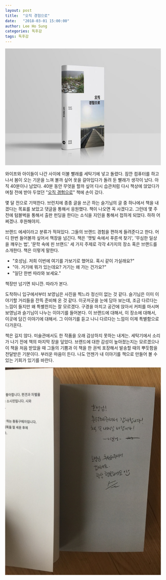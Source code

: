 ```yaml
---
layout: post
title:  "오직 경험으로"
date:   "2018-03-01 15:00:00"
author: Lee Ho Sung
categories: 독후감
tags: 독후감 
---
```


![오직경험으로](/assets/오직경험으로-1.jpg)

와이프와 아이들이 나간 사이에 이불 빨래를 세탁기에 넣고 돌렸다. 잠깐 컴퓨터를 하고 나서 봄이 오는 기운을 느껴 볼까 싶어 옷을 갈아입다가 돌려 둔 빨래가 생각이 났다. 아직 40분이나 남았다. 40분 동안 무엇을 할까 싶어 다시 습관처럼 다시 책상에 앉았다가 며칠 전에 받아 두었던 "[오직 경험으로](https://tumblbug.com/junghakdong_leave)" 책에 손이 갔다.

몇 달 전으로 기억한다. 브런치에 종종 글을 쓰곤 하는 슬기님의 글 중 하나에서 책을 내겠다는 목표를 보았고 댓글을 통해서 응원했다. 책이 나오면 꼭 사겠다고. 그런데 몇 주 전에 텀블벅을 통해서 출판 펀딩을 한다는 소식을 지인을 통해서 접하게 되었다. 하하 어쩌겠나. 후원해야지. 

브랜드 에세이라고 분류가 적혀있다. 그들의 브랜드 경험을 편하게 들려준다고 한다. 어디 한번 들어볼까 싶어서 책장을 넘긴다.
책은 '잿빛 속에서 푸른색 찾기', '무심한 일상을 꺠우는 법', '문학 속에 핀 브랜드' 세 가지 주제로 각각 4가지의 장소 혹은 브랜드를 소개한다. 책은 이렇게 말한다. 

- "호성님. 저희 이번에 여기를 가보기로 했어요. 혹시 같이 가실래요?" 
- "아. 거기에 뭐가 있는데요? 거기는 왜 가는 건가요?"
- "일단 한번 따라와 보세요."

책장만 넘기면 되니깐. 따라가 본다.

도착하니 입구에서부터 보영님은 사진을 찍느라 정신이 없는 것 같다. 슬기님은 이미 이야기할 거리들을 잔뜩 준비해 온 것 같다. 이곳저곳을 눈에 담아 보는데, 조금 다르다는 느낌이 들지만 왜 특별한지는 잘 모르겠다. 구경을 마치고 공간에 앉아서 커피를 마시며 보영님과 슬기님이 나누는 이야기를 들어본다. 이 브랜드에 대해서, 이 장소에 대해서, 이곳에 담긴 이야기에 대해서. 그 이야기를 듣고 나니 다르다는 느낌이 이제 특별함으로 다가온다.

책은 길지 않다. 미술관에서도 한 작품을 오래 감상하지 못하는 내게는. 세탁기에서 소리가 나기 전에 책의 마지막 장을 덮었다.
브랜드에 대한 감성이 높아졌는지는 모르겠으나 이 책을 처음 받았을 때 그들의 기쁨과 이 책을 한 권씩 포장해서 발송할 때의 뿌듯함을 전달받은 기분이다. 부러운 마음이 든다. 나도 언젠가 내 이야기를 책으로 만들어 볼 수 있는 기회가 있기를 바란다.

![저자싸인](/assets/오직경험으로-2.jpg)
